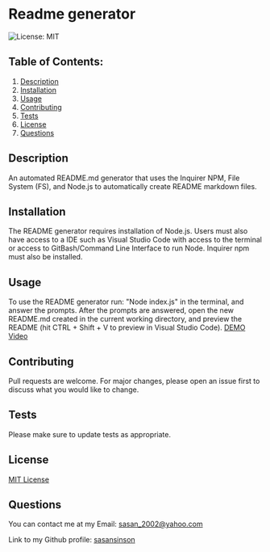 # Readme generator
  ![License: MIT](https://img.shields.io/badge/License-MIT-yellow.svg)
  ## Table of Contents:
  1. [Description](#Description) 
  2. [Installation](#Installation)
  3. [Usage](#Usage)  
  4. [Contributing](#Contributing)
  5. [Tests](#Tests)
  6. [License](#License)
  7. [Questions](#Questions)
  
## Description
An automated README.md generator that uses the Inquirer NPM, File System (FS), and Node.js to automatically create README markdown files. 
## Installation
The README generator requires installation of Node.js. Users must also have access to a IDE such as Visual Studio Code with access to the terminal or access to GitBash/Command Line Interface to run Node. Inquirer npm must also be installed.
## Usage
To use the README generator run: "Node index.js" in the terminal, and answer the prompts. After the prompts are answered, open the new README.md created in the current working directory, and preview the README (hit CTRL + Shift + V to preview in Visual Studio Code).
[DEMO Video](https://drive.google.com/file/d/1NumSPpd_VgtKH6d8S6dcg9CMH8UidFSS/view?usp=sharing)
## Contributing
Pull requests are welcome. For major changes, please open an issue first to discuss what you would like to change.
## Tests
Please make sure to update tests as appropriate.
## License
[MIT License](https://opensource.org/licenses/MIT)
## Questions
You can contact me at my Email: sasan_2002@yahoo.com

Link to my Github profile: [sasansinson](https://github.com/sasansinson)